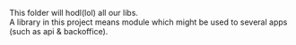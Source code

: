 This folder will hodl(lol) all our libs.  
A library in this project means module which might be used to several apps (such as api & backoffice).

